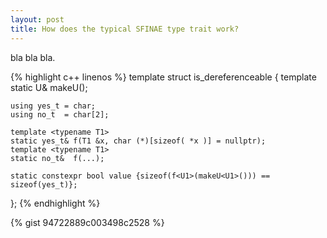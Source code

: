 ```yaml
---
layout: post
title: How does the typical SFINAE type trait work?
---
```


bla bla bla.


{% highlight c++ linenos %}
template <typename U1>
struct is_dereferenceable
{
    template <typename U> static U& makeU();

    using yes_t = char;
    using no_t  = char[2];

    template <typename T1>
    static yes_t& f(T1 &x, char (*)[sizeof( *x )] = nullptr);
    template <typename T1>
    static no_t&  f(...);

    static constexpr bool value {sizeof(f<U1>(makeU<U1>())) == sizeof(yes_t)};
};
{% endhighlight %}

{% gist 94722889c003498c2528 %}
